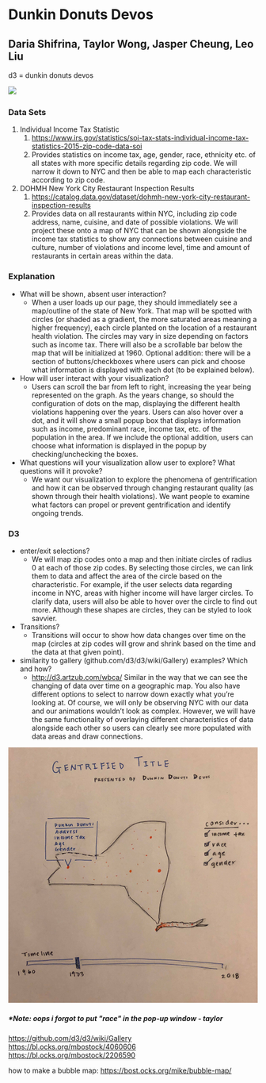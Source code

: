 # Dunkin Donuts Devos
## Daria Shifrina, Taylor Wong, Jasper Cheung, Leo Liu

d3 = dunkin donuts devos

<img src="https://amedia.britannica.com/700x450/28/23028-004-EBFBC4A3.jpg">

### Data Sets
1.  Individual Income Tax Statistic
    1. https://www.irs.gov/statistics/soi-tax-stats-individual-income-tax-statistics-2015-zip-code-data-soi
    2. Provides statistics on income tax, age, gender, race, ethnicity etc. of all states with more specific details regarding zip code. We will narrow it down to NYC and then be able to map each characteristic according to zip code. 
2.  DOHMH New York City Restaurant Inspection Results
    1.  https://catalog.data.gov/dataset/dohmh-new-york-city-restaurant-inspection-results 
    2.  Provides data on all restaurants within NYC, including zip code address, name, cuisine, and date of possible violations. We will project these onto a map of NYC that can be shown alongside the income tax statistics to show any connections between cuisine and culture, number of violations and income level, time and amount of restaurants in certain areas within the data.

### Explanation
- What will be shown, absent user interaction?
  - When a user loads up our page, they should immediately see a map/outline of the state of New York. That map will be spotted with circles (or shaded as a gradient, the more saturated areas meaning a higher frequency), each circle planted on the location of a restaurant health violation. The circles may vary in size depending on factors such as income tax. There will also be a scrollable bar below the map that will be initialized at 1960. Optional addition: there will be a section of buttons/checkboxes where users can pick and choose what information is displayed with each dot (to be explained below). 
- How will user interact with your visualization?
  - Users can scroll the bar from left to right, increasing the year being represented on the graph. As the years change, so should the configuration of dots on the map, displaying the different health violations happening over the years. Users can also hover over a dot, and it will show a small popup box that displays information such as income, predominant race, income tax, etc. of the population in the area. If we include the optional addition, users can choose what information is displayed in the popup by checking/unchecking the boxes.
- What questions will your visualization allow user to explore? What questions will it provoke?
  - We want our visualization to explore the phenomena of gentrification and how it can be observed through changing restaurant quality (as shown through their health violations). We want people to examine what factors can propel or prevent gentrification and identify ongoing trends.

### D3
- enter/exit selections?	
  - We will map zip codes onto a map and then initiate circles of radius 0 at each of those zip codes. By selecting those circles, we can link them to data and affect the area of the circle based on the characteristic. For example, if the user selects data regarding income in NYC, areas with higher income will have larger circles. To clarify data, users will also be able to hover over the circle to find out more. Although these shapes are circles, they can be styled to look savvier. 
- Transitions?
  - Transitions will occur to show how data changes over time on the map (circles at zip codes will grow and shrink based on the time and the data at that given point).
- similarity to gallery (github.com/d3/d3/wiki/Gallery) examples? Which and how?
  - http://d3.artzub.com/wbca/ Similar in the way that we can see the changing of data over time on a geographic map. You also have different options to select to narrow down exactly what you’re looking at. Of course, we will only be observing NYC with our data and our animations wouldn’t look as complex. However, we will have the same functionality of overlaying different characteristics of data alongside each other so users can clearly see more populated with data areas and draw connections.

![Suppose to be a sketch](https://github.com/dariashifrina/dunkindonutsdevos/blob/master/dddrawing.jpg)
##### \*Note: oops i forgot to put "race" in the pop-up window - taylor
https://github.com/d3/d3/wiki/Gallery
https://bl.ocks.org/mbostock/4060606
https://bl.ocks.org/mbostock/2206590


how to make a bubble map: https://bost.ocks.org/mike/bubble-map/
